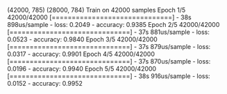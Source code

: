 (42000, 785)
(28000, 784)
Train on 42000 samples
Epoch 1/5
42000/42000 [==============================] - 38s 898us/sample - loss: 0.2049 - accuracy: 0.9385
Epoch 2/5
42000/42000 [==============================] - 37s 881us/sample - loss: 0.0523 - accuracy: 0.9840
Epoch 3/5
42000/42000 [==============================] - 37s 879us/sample - loss: 0.0317 - accuracy: 0.9901
Epoch 4/5
42000/42000 [==============================] - 37s 870us/sample - loss: 0.0196 - accuracy: 0.9940
Epoch 5/5
42000/42000 [==============================] - 38s 916us/sample - loss: 0.0152 - accuracy: 0.9952
